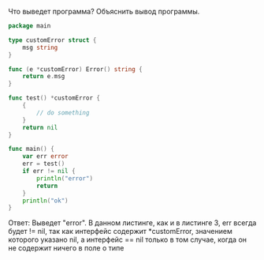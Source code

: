 Что выведет программа? Объяснить вывод программы.

```go
package main

type customError struct {
	msg string
}

func (e *customError) Error() string {
	return e.msg
}

func test() *customError {
	{
		// do something
	}
	return nil
}

func main() {
	var err error
	err = test()
	if err != nil {
		println("error")
		return
	}
	println("ok")
}
```

Ответ:
Выведет "error".
В данном листинге, как и в листинге 3, err всегда будет != nil, так как интерфейс содержит *customError, значением которого указано nil, а интерфейс == nil только в том случае, когда он не содержит ничего в поле о типе
